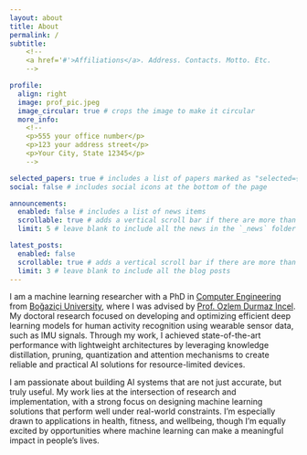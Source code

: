 ```yaml
---
layout: about
title: About
permalink: /
subtitle: 
    <!-- 
    <a href='#'>Affiliations</a>. Address. Contacts. Motto. Etc. 
    -->

profile:
  align: right
  image: prof_pic.jpeg
  image_circular: true # crops the image to make it circular
  more_info: 
    <!-- 
    <p>555 your office number</p>
    <p>123 your address street</p>
    <p>Your City, State 12345</p>
    -->

selected_papers: true # includes a list of papers marked as "selected={true}"
social: false # includes social icons at the bottom of the page

announcements:
  enabled: false # includes a list of news items
  scrollable: true # adds a vertical scroll bar if there are more than 3 news items
  limit: 5 # leave blank to include all the news in the `_news` folder

latest_posts:
  enabled: false
  scrollable: true # adds a vertical scroll bar if there are more than 3 new posts items
  limit: 3 # leave blank to include all the blog posts
---
```


<!--Write your biography here. Tell the world about yourself. Link to your favorite [subreddit](http://reddit.com). You can put a picture in, too. The code is already in, just name your picture `prof_pic.jpg` and put it in the `img/` folder.

Put your address / P.O. box / other info right below your picture. You can also disable any of these elements by editing `profile` property of the YAML header of your `_pages/about.md`. Edit `_bibliography/papers.bib` and Jekyll will render your [publications page](/al-folio/publications/) automatically.

Link to your social media connections, too. This theme is set up to use [Font Awesome icons](https://fontawesome.com/) and [Academicons](https://jpswalsh.github.io/academicons/), like the ones below. Add your Facebook, Twitter, LinkedIn, Google Scholar, or just disable all of them.-->


I am a machine learning researcher with a PhD in [Computer Engineering](http://cmpe.bogazici.edu.tr/) from [Boğaziçi University](https://bogazici.edu.tr/en), where I was advised by [Prof. Ozlem Durmaz Incel](https://people.utwente.nl/ozlem.durmaz). My doctoral research focused on developing and optimizing efficient deep learning models for human activity recognition using wearable sensor data, such as IMU signals. Through my work, I achieved state-of-the-art performance with lightweight architectures by leveraging knowledge distillation, pruning, quantization and attention mechanisms to create reliable and practical AI solutions for resource-limited devices.

I am passionate about building AI systems that are not just accurate, but truly useful. My work lies at the intersection of research and implementation, with a strong focus on designing machine learning solutions that perform well under real-world constraints. I’m especially drawn to applications in health, fitness, and wellbeing, though I’m equally excited by opportunities where machine learning can make a meaningful impact in people’s lives.